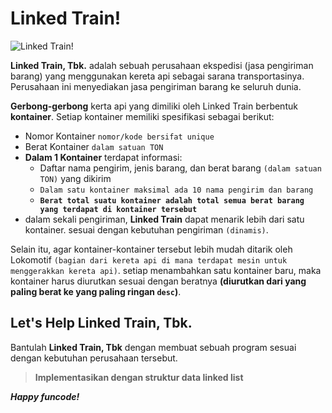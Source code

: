 # Linked Train!

![Linked Train!](https://thumbs.dreamstime.com/z/transportation-merchandise-logistic-cargo-train-cartoon-container-making-travel-distribution-route-crossing-nature-152747099.jpg)

**Linked Train, Tbk.** adalah sebuah perusahaan ekspedisi (jasa pengiriman barang) yang menggunakan kereta api sebagai sarana transportasinya. Perusahaan ini menyediakan jasa pengiriman barang ke seluruh dunia.

**Gerbong-gerbong** kerta api yang dimiliki oleh Linked Train berbentuk **kontainer**.  Setiap kontainer memiliki spesifikasi sebagai berikut:

- Nomor Kontainer `nomor/kode bersifat unique`
- Berat Kontainer `dalam satuan TON`
- **Dalam 1 Kontainer** terdapat informasi:
	- Daftar nama pengirim, jenis barang, dan berat barang `(dalam satuan TON)` yang dikirim 
	- `Dalam satu kontainer maksimal ada 10 nama pengirim dan barang`
	- **`Berat total suatu kontainer adalah total semua berat barang yang terdapat di kontainer tersebut`**
- dalam sekali pengiriman, **Linked Train** dapat menarik lebih dari satu kontainer. sesuai dengan kebutuhan pengiriman `(dinamis)`.

Selain itu, agar kontainer-kontainer tersebut lebih mudah ditarik oleh Lokomotif `(bagian dari kereta api di mana terdapat mesin untuk menggerakkan kereta api)`. setiap menambahkan satu kontainer baru, maka kontainer harus diurutkan sesuai dengan beratnya **(diurutkan dari yang paling berat ke yang paling ringan `desc`)**.

## Let's Help Linked Train, Tbk.

Bantulah **Linked Train, Tbk** dengan membuat sebuah program sesuai dengan kebutuhan perusahaan tersebut. 

> **Implementasikan dengan struktur data linked list**



***Happy funcode!***
